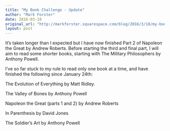 ```yaml
---
title: "My Book Challenge - Update"
author: "Mark Forster"
date: 2016-03-18
original_url: "http://markforster.squarespace.com/blog/2016/3/18/my-book-challenge-update.html"
layout: post
---
```


It’s taken longer than I expected but I have now finished Part 2 of Napoleon the Great by Andrew Roberts. Before starting the third and final part, I will aim to read some shorter books, starting with The Military Philosophers by Anthony Powell.

I’ve so far stuck to my rule to read only one book at a time, and have finished the following since January 24th:

The Evolution of Everything by Matt Ridley.

The Valley of Bones by Anthony Powell

Napoleon the Great (parts 1 and 2) by Andrew Roberts

In Parenthesis by David Jones

The Soldier’s Art by Anthony Powell
